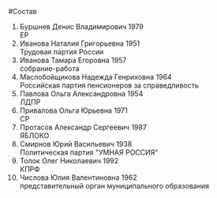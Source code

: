 #Состав
1. Буршнев Денис Владимирович 1979   
    ЕР
2. Иванова Наталия Григорьевна 1951   
    Трудовая партия России
3. Иванова Тамара Егоровна 1957   
    собрание-работа
4. Маслобойщикова Надежда Генриховна 1964   
    Российская партия пенсионеров за справедливость
5. Павлова Ольга Александровна 1954   
    ЛДПР
6. Привалова Ольга Юрьевна 1971   
    СР
7. Протасов Александр Сергеевич 1987   
    ЯБЛОКО
8. Смирнов Юрий Васильевич 1938   
    Политическая партия "УМНАЯ РОССИЯ"
9. Толок Олег Николаевич 1992   
    КПРФ
10. Числова Юлия Валентиновна 1962   
    представительный орган муниципального образования
